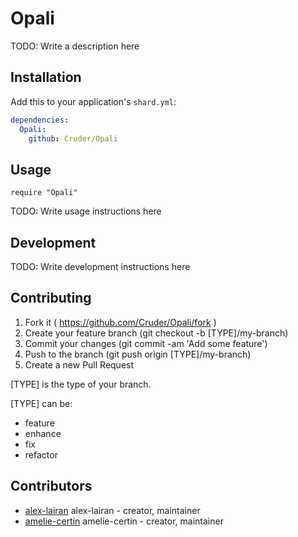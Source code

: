 # Opali

TODO: Write a description here

## Installation


Add this to your application's `shard.yml`:

```yaml
dependencies:
  Opali:
    github: Cruder/Opali
```


## Usage


```crystal
require "Opali"
```


TODO: Write usage instructions here

## Development

TODO: Write development instructions here

## Contributing

1. Fork it ( https://github.com/Cruder/Opali/fork )
2. Create your feature branch (git checkout -b [TYPE]/my-branch)
3. Commit your changes (git commit -am 'Add some feature')
4. Push to the branch (git push origin [TYPE]/my-branch)
5. Create a new Pull Request

[TYPE] is the type of your branch.

[TYPE] can be:
- feature
- enhance
- fix
- refactor

## Contributors

- [alex-lairan](https://github.com/alex-lairan) alex-lairan - creator, maintainer
- [amelie-certin](https://github.com/amelie-certin) amelie-certin - creator, maintainer
